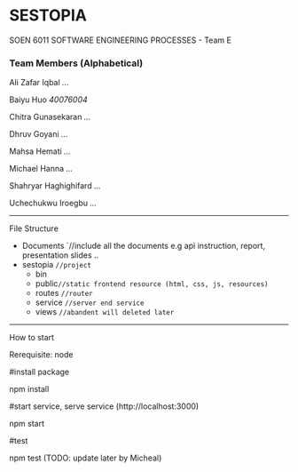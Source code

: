 # SESTOPIA
SOEN 6011  SOFTWARE ENGINEERING PROCESSES - Team E

### Team Members (Alphabetical)

Ali Zafar Iqbal *...*  

Baiyu Huo *40076004*  

Chitra Gunasekaran *...*  

Dhruv Goyani *...*  

Mahsa Hemati *...*

Michael Hanna *...*

Shahryar Haghighifard *...*

Uchechukwu Iroegbu *...*


---

File Structure  
+ Documents	`//include all the documents e.g api instruction, report, presentation slides ..
+ sestopia `//project`
  + bin   
  + public`//static frontend resource (html, css, js, resources)`
  + routes `//router`
  + service `//server end service`
  + views `//abandent will deleted later`

---

How to start

Rerequisite: node

#install package

npm install

#start service, serve service (http://localhost:3000)

npm start

#test

npm test (TODO: update later by Micheal)
